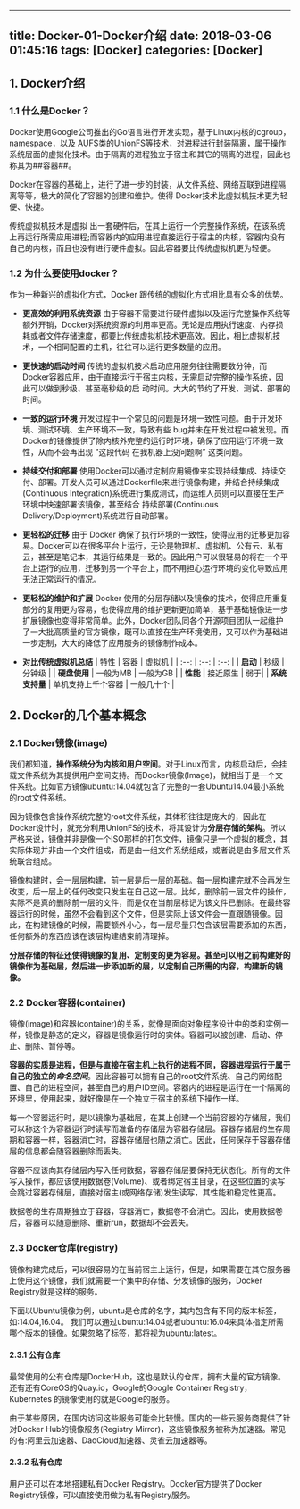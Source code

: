 
---
title: Docker-01-Docker介绍
date: 2018-03-06 01:45:16
tags: [Docker]
categories: [Docker]
---
## 1. Docker介绍
### 1.1 什么是Docker？
Docker使用Google公司推出的Go语言进行开发实现，基于Linux内核的cgroup，namespace，以及 AUFS类的UnionFS等技术，对进程进行封装隔离，属于操作系统层面的虚拟化技术。由于隔离的进程独立于宿主和其它的隔离的进程，因此也称其为##容器##。

Docker在容器的基础上，进行了进一步的封装，从文件系统、网络互联到进程隔离等等，极大的简化了容器的创建和维护。使得 Docker技术比虚拟机技术更为轻便、快捷。

传统虚拟机技术是虚拟 出一套硬件后，在其上运行一个完整操作系统，在该系统上再运行所需应用进程;而容器内的应用进程直接运行于宿主的内核，容器内没有自己的内核，而且也没有进行硬件虚拟。因此容器要比传统虚拟机更为轻便。

### 1.2 为什么要使用docker？
作为一种新兴的虚拟化方式，Docker 跟传统的虚拟化方式相比具有众多的优势。

- **更高效的利用系统资源**
由于容器不需要进行硬件虚拟以及运行完整操作系统等额外开销，Docker对系统资源的利用率更高。无论是应用执行速度、内存损耗或者文件存储速度，都要比传统虚拟机技术更高效。因此，相比虚拟机技术，一个相同配置的主机，往往可以运行更多数量的应用。

- **更快速的启动时间**
传统的虚拟机技术启动应用服务往往需要数分钟，而Docker容器应用，由于直接运行于宿主内核，无需启动完整的操作系统，因此可以做到秒级、甚至毫秒级的启 动时间。大大的节约了开发、测试、部署的时间。

- **一致的运行环境**
开发过程中一个常见的问题是环境一致性问题。由于开发环境、测试环境、生产环境不一致，导致有些 bug并未在开发过程中被发现。而Docker的镜像提供了除内核外完整的运行时环境，确保了应用运行环境一致性，从而不会再出现 “这段代码 在我机器上没问题啊” 这类问题。

- **持续交付和部署**
使用Docker可以通过定制应用镜像来实现持续集成、持续交付、部署。开发人员可以通过Dockerfile来进行镜像构建，并结合持续集成(Continuous Integration)系统进行集成测试，而运维人员则可以直接在生产环境中快速部署该镜像，甚至结合 持续部署(Continuous Delivery/Deployment)系统进行自动部署。

- **更轻松的迁移**
由于 Docker 确保了执行环境的一致性，使得应用的迁移更加容易。Docker可以在很多平台上运行，无论是物理机、虚拟机、公有云、私有云，甚至是笔记本，其运行结果是一致的。因此用户可以很轻易的将在一个平台上运行的应用，迁移到另一个平台上，而不用担心运行环境的变化导致应用无法正常运行的情况。

- **更轻松的维护和扩展**
Docker 使用的分层存储以及镜像的技术，使得应用重复部分的复用更为容易，也使得应用的维护更新更加简单，基于基础镜像进一步扩展镜像也变得非常简单。此外，Docker团队同各个开源项目团队一起维护了一大批高质量的官方镜像，既可以直接在生产环境使用，又可以作为基础进一步定制，大大的降低了应用服务的镜像制作成本。

- **对比传统虚拟机总结**
| 特性 | 容器 | 虚拟机 |
| :--: | :--: | :--: |
| **启动** | 秒级 | 分钟级 |
| **硬盘使用** | 一般为MB | 一般为GB |
| **性能** | 接近原生 | 弱于|
| **系统支持量** | 单机支持上千个容器 | 一般几十个 |

## 2. Docker的几个基本概念
### 2.1 Docker镜像(image)
我们都知道，**操作系统分为内核和用户空间**。对于Linux而言，内核启动后，会挂载文件系统为其提供用户空间支持。而Docker镜像(Image)，就相当于是一个文件系统。比如官方镜像ubuntu:14.04就包含了完整的一套Ubuntu14.04最小系统的root文件系统。

因为镜像包含操作系统完整的root文件系统，其体积往往是庞大的，因此在Docker设计时，就充分利用UnionFS的技术，将其设计为**分层存储的架构**。所以严格来说，镜像并非是像一个ISO那样的打包文件，镜像只是一个虚拟的概念，其实际体现并非由一个文件组成，而是由一组文件系统组成，或者说是由多层文件系统联合组成。

镜像构建时，会一层层构建，前一层是后一层的基础。每一层构建完就不会再发生改变，后一层上的任何改变只发生在自己这一层。比如，删除前一层文件的操作，实际不是真的删除前一层的文件，而是仅在当前层标记为该文件已删除。在最终容器运行的时候，虽然不会看到这个文件，但是实际上该文件会一直跟随镜像。因此，在构建镜像的时候，需要额外小心，每一层尽量只包含该层需要添加的东西，任何额外的东西应该在该层构建结束前清理掉。

**分层存储的特征还使得镜像的复用、定制变的更为容易。甚至可以用之前构建好的镜像作为基础层，然后进一步添加新的层，以定制自己所需的内容，构建新的镜像。**


### 2.2 Docker容器(container)
镜像(image)和容器(container)的关系，就像是面向对象程序设计中的类和实例一样，镜像是静态的定义，容器是镜像运行时的实体。容器可以被创建、启动、停止、删除、暂停等。

**容器的实质是进程，但是与直接在宿主机上执行的进程不同，容器进程运行于属于自己的独立的*命名空间***。因此容器可以拥有自己的root文件系统、自己的网络配置、自己的进程空间，甚至自己的用户ID空间。容器内的进程是运行在一个隔离的环境里，使用起来，就好像是在一个独立于宿主的系统下操作一样。

每一个容器运行时，是以镜像为基础层，在其上创建一个当前容器的存储层，我们可以称这个为容器运行时读写而准备的存储层为容器存储层。容器存储层的生存周期和容器一样，容器消亡时，容器存储层也随之消亡。因此，任何保存于容器存储层的信息都会随容器删除而丢失。

容器不应该向其存储层内写入任何数据，容器存储层要保持无状态化。所有的文件写入操作，都应该使用数据卷(Volume)、或者绑定宿主目录，在这些位置的读写会跳过容器存储层，直接对宿主(或网络存储)发生读写，其性能和稳定性更高。

数据卷的生存周期独立于容器，容器消亡，数据卷不会消亡。因此，使用数据卷后，容器可以随意删除、重新run，数据却不会丢失。

### 2.3 Docker仓库(registry)
镜像构建完成后，可以很容易的在当前宿主上运行，但是，如果需要在其它服务器上使用这个镜像，我们就需要一个集中的存储、分发镜像的服务，Docker Registry就是这样的服务。

下面以Ubuntu镜像为例，ubuntu是仓库的名字，其内包含有不同的版本标签，如:14.04,16.04。 我们可以通过ubuntu:14.04或者ubuntu:16.04来具体指定所需哪个版本的镜像。如果忽略了标签，那将视为ubuntu:latest。
#### 2.3.1 公有仓库
最常使用的公有仓库是DockerHub，这也是默认的仓库，拥有大量的官方镜像。还有还有CoreOS的Quay.io，Google的Google Container Registry，Kubernetes 的镜像使用的就是Google的服务。

由于某些原因，在国内访问这些服务可能会比较慢。国内的一些云服务商提供了针对Docker Hub的镜像服务(Registry Mirror)，这些镜像服务被称为加速器。常见的有:阿里云加速器、DaoCloud加速器、灵雀云加速器等。

#### 2.3.2 私有仓库
用户还可以在本地搭建私有Docker Registry。Docker官方提供了Docker Registry镜像，可以直接使用做为私有Registry服务。